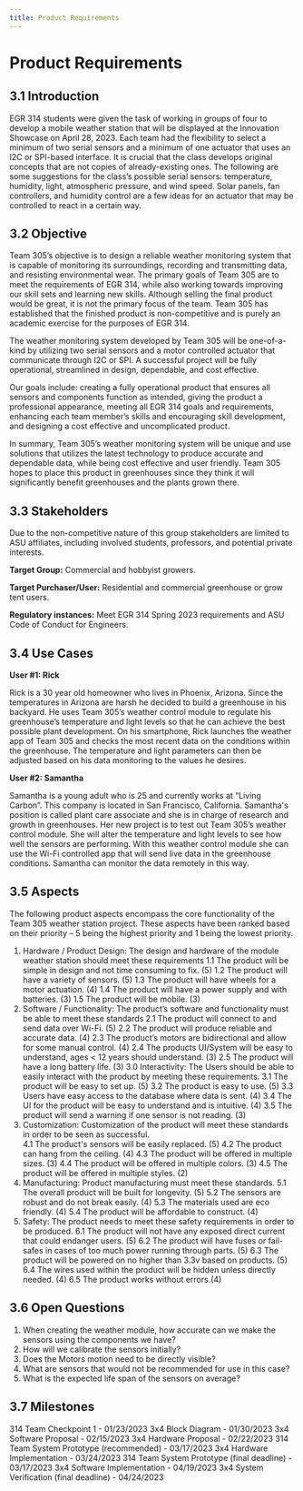 ```yaml
---
title: Product Requirements 
---
```


# Product Requirements

## 3.1 Introduction

EGR 314 students were given the task of working in groups of four to develop a mobile weather station that will be displayed at the Innovation Showcase on April 28, 2023. Each team had the flexibility to select a minimum of two serial sensors and a minimum of one actuator that uses an I2C or SPI-based interface. It is crucial that the class develops original concepts that are not copies of already-existing ones. The following are some suggestions for the class’s possible serial sensors: temperature, humidity, light, atmospheric pressure, and wind speed. Solar panels, fan controllers, and humidity control are a few ideas for an actuator that may be controlled to react in a certain way.

## 3.2 Objective

Team 305’s objective is to design a reliable weather monitoring system that is capable of monitoring its surroundings, recording and transmitting data, and resisting environmental wear. The primary goals of Team 305 are to meet the requirements of EGR 314, while also working towards improving our skill sets and learning new skills. Although selling the final product would be great, it is not the primary focus of the team. Team 305 has established that the finished product is non-competitive and is purely an academic exercise for the purposes of EGR 314. 

The weather monitoring system developed by Team 305 will be one-of-a-kind by utilizing two serial sensors and a motor controlled actuator that communicate through I2C or SPI. A successful project will be fully operational, streamlined in design, dependable, and cost effective.

Our goals include: creating a fully operational product that ensures all sensors and components function as intended, giving the product a professional appearance, meeting all EGR 314 goals and requirements, enhancing each team member’s skills and encouraging skill development, and designing a cost effective and uncomplicated product.

In summary, Team 305’s weather monitoring system will be unique and use solutions that utilizes the latest technology to produce accurate and dependable data, while being cost effective and user friendly. Team 305 hopes to place this product in greenhouses since they think it will significantly benefit greenhouses and the plants grown there.

## 3.3 Stakeholders

Due to the non-competitive nature of this group stakeholders are limited to ASU affiliates, including involved students, professors, and potential private interests. 

**Target Group:** Commercial and hobbyist growers.

**Target Purchaser/User:** Residential and commercial greenhouse or grow tent users.

**Regulatory instances:** Meet EGR 314 Spring 2023 requirements and ASU Code of Conduct for Engineers.

## 3.4 Use Cases

**User #1: Rick**

Rick is a 30 year old homeowner who lives in Phoenix, Arizona. Since the temperatures in Arizona are harsh he decided to build a greenhouse in his backyard. He uses Team 305’s weather control module to regulate his greenhouse’s temperature and light levels so that he can achieve the best possible plant development. On his smartphone, Rick launches the weather app of Team 305 and checks the most recent data on the conditions within the greenhouse. The temperature and light parameters can then be adjusted based on his data monitoring to the values he desires.

**User #2:  Samantha**

Samantha is a young adult who is 25 and currently works at “Living Carbon”. This company is located in San Francisco, California. Samantha's position is called plant care associate and she is in charge of research and growth in greenhouses. Her new project is to test out Team 305’s weather control module. She will alter the temperature and light levels to see how well the sensors are performing. With this weather control module she can use the Wi-Fi controlled app that will send live data in the greenhouse conditions. Samantha can monitor the data remotely in this way.

## 3.5 Aspects

The following product aspects encompass the core functionality of the Team 305 weather station project. These aspects have been ranked based on their priority – 5 being the highest priority and 1 being the lowest priority. 

1. Hardware / Product Design: The design and hardware of the module weather station should meet these requirements
1.1 The product will be simple in design and not time consuming to fix. (5)
1.2 The product will have a variety of sensors. (5)
1.3 The product will have wheels for a motor actuation. (4)
1.4 The product will have a power supply and with batteries. (3)
1.5 The product will be mobile. (3)
2. Software / Functionality: The product’s software and functionality must be able to meet these standards
2.1 The product will connect to and send data over Wi-Fi. (5)
2.2 The product will produce reliable and accurate data. (4)
2.3 The product’s motors are bidirectional and allow for some manual control. (4)
2.4 The products UI/System will be easy to understand, ages < 12 years should     understand. (3)
2.5 The product will have a long battery life. (3)
3.0 Interactivity: The Users should be able to easily interact with the product by meeting these requirements.
3.1 The product will be easy to set up. (5)
3.2 The product is easy to use. (5)
3.3 Users have easy access to the database where data is sent. (4)
3.4 The UI for the product will be easy to understand and is intuitive. (4)
3.5 The product will send a warning if one sensor is not reading. (3)
4. Customization: Customization of the product will meet these standards in order to be seen as successful.  
4.1 The product's sensors will be easily replaced. (5)
4.2 The product can hang from the ceiling. (4)
4.3 The product will be offered in multiple sizes. (3)
4.4 The product will be offered in multiple colors. (3)
4.5 The product will be offered in multiple styles. (2)
5. Manufacturing: Product manufacturing must meet these standards. 
5.1 The overall product will be built for longevity. (5)
5.2 The sensors are robust and do not break easily. (4)
5.3 The materials used are eco friendly. (4)
5.4 The product will be affordable to construct. (4)
6. Safety: The product needs to meet these safety requirements in order to be produced.
6.1 The product will not have any exposed direct current that could endanger users. (5)
6.2 The product will have fuses or fail-safes in cases of too much power running through parts. (5)
6.3 The product will be powered on no higher than 3.3v based on products. (5)
6.4 The wires used within the product will be hidden unless directly needed. (4)
6.5 The product works without errors.(4)

## 3.6 Open Questions
1. When creating the weather module, how accurate can we make the sensors using the components we have?
2. How will we calibrate the sensors initially?
3. Does the Motors motion need to be directly visible?
4. What are sensors that would not be recommended for use in this case?
5. What is the expected life span of the sensors on average?

## 3.7 Milestones 
314 Team Checkpoint 1 - 01/23/2023
3x4 Block Diagram - 01/30/2023
3x4 Software Proposal - 02/15/2023
3x4 Hardware Proposal - 02/22/2023
314 Team System Prototype (recommended) - 03/17/2023
3x4 Hardware Implementation - 03/24/2023
314 Team System Prototype (final deadline) - 03/17/2023
3x4 Software Implementation - 04/19/2023
3x4 System Verification (final deadline) - 04/24/2023

